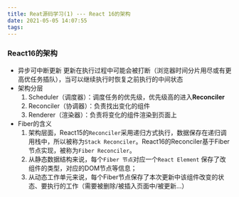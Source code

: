 ```yaml
---
title: Reat源码学习(1) --- React 16的架构
date: 2021-05-05 14:07:55
tags:
---
```


### React16的架构
* 异步可中断更新
  更新在执行过程中可能会被打断（浏览器时间分片用尽或有更高优任务插队），当可以继续执行时恢复之前执行的中间状态
* 架构分层
  1. Scheduler（调度器）：调度任务的优先级，优先级高的进入**Reconciler**
  2. Reconciler（协调器）：负责找出变化的组件
  3. Renderer（渲染器）：负责将变化的组件渲染到页面上
* Fiber的含义
  1. 架构层面，React15的`Reconciler`采用递归方式执行，数据保存在递归调用栈中，所以被称为`Stack Reconciler`。React16的Reconciler基于Fiber节点实现，被称为`Fiber Reconciler`。
  2. 从静态数据结构来说，每个`Fiber 节点`对应一个`React Element` 保存了改组件的类型，对应的DOM节点等信息；
  3. 从动态工作单元来说，每个Fiber节点保存了本次更新中该组件改变的状态、要执行的工作（需要被删除/被插入页面中/被更新...）



